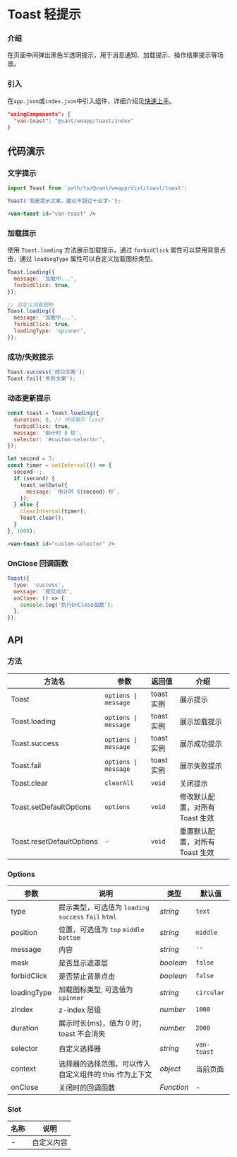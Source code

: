 # Toast 轻提示

### 介绍

在页面中间弹出黑色半透明提示，用于消息通知、加载提示、操作结果提示等场景。

### 引入

在`app.json`或`index.json`中引入组件，详细介绍见[快速上手](#/quickstart#yin-ru-zu-jian)。

```json
"usingComponents": {
  "van-toast": "@vant/weapp/toast/index"
}
```

## 代码演示

### 文字提示

```javascript
import Toast from 'path/to/@vant/weapp/dist/toast/toast';

Toast('我是提示文案，建议不超过十五字~');
```

```html
<van-toast id="van-toast" />
```

### 加载提示

使用 `Toast.loading` 方法展示加载提示，通过 `forbidClick` 属性可以禁用背景点击，通过 `loadingType` 属性可以自定义加载图标类型。

```javascript
Toast.loading({
  message: '加载中...',
  forbidClick: true,
});

// 自定义加载图标
Toast.loading({
  message: '加载中...',
  forbidClick: true,
  loadingType: 'spinner',
});
```

### 成功/失败提示

```javascript
Toast.success('成功文案');
Toast.fail('失败文案');
```

### 动态更新提示

```javascript
const toast = Toast.loading({
  duration: 0, // 持续展示 toast
  forbidClick: true,
  message: '倒计时 3 秒',
  selector: '#custom-selector',
});

let second = 3;
const timer = setInterval(() => {
  second--;
  if (second) {
    toast.setData({
      message: `倒计时 ${second} 秒`,
    });
  } else {
    clearInterval(timer);
    Toast.clear();
  }
}, 1000);
```

```html
<van-toast id="custom-selector" />
```

### OnClose 回调函数

```javascript
Toast({
  type: 'success',
  message: '提交成功',
  onClose: () => {
    console.log('执行OnClose函数');
  },
});
```

## API

### 方法

| 方法名                    | 参数                 | 返回值     | 介绍                            |
| ------------------------- | -------------------- | ---------- | ------------------------------- |
| Toast                     | `options \| message` | toast 实例 | 展示提示                        |
| Toast.loading             | `options \| message` | toast 实例 | 展示加载提示                    |
| Toast.success             | `options \| message` | toast 实例 | 展示成功提示                    |
| Toast.fail                | `options \| message` | toast 实例 | 展示失败提示                    |
| Toast.clear               | `clearAll`           | `void`     | 关闭提示                        |
| Toast.setDefaultOptions   | `options`            | `void`     | 修改默认配置，对所有 Toast 生效 |
| Toast.resetDefaultOptions | -                    | `void`     | 重置默认配置，对所有 Toast 生效 |

### Options

| 参数        | 说明                                                   | 类型             | 默认值      |
| ----------- | ------------------------------------------------------ | ---------------- | ----------- |
| type        | 提示类型，可选值为 `loading` `success` `fail` `html`   | _string_         | `text`      |
| position    | 位置，可选值为 `top` `middle` `bottom`                 | _string_         | `middle`    |
| message     | 内容                                                   | _string_         | `''`        |
| mask        | 是否显示遮罩层                                         | _boolean_        | `false`     |
| forbidClick | 是否禁止背景点击                                       | _boolean_        | `false`     |
| loadingType | 加载图标类型, 可选值为 `spinner`                       | _string_         | `circular`  |
| zIndex      | z-index 层级                                           | _number_         | `1000`      |
| duration    | 展示时长(ms)，值为 0 时，toast 不会消失                | _number_         | `2000`      |
| selector    | 自定义选择器                                           | _string_         | `van-toast` |
| context     | 选择器的选择范围，可以传入自定义组件的 this 作为上下文 | _object_         | 当前页面    |
| onClose     | 关闭时的回调函数                                       | _Function_       | -           |

### Slot

| 名称 | 说明       |
| ---- | ---------- |
| -    | 自定义内容 |

